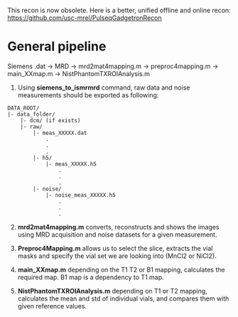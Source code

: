 This recon is now obsolete. Here is a better, unified offline and online recon: https://github.com/usc-mrel/PulseqGadgetronRecon

# General pipeline


Siemens .dat -> MRD -> mrd2mat4mapping.m -> preproc4mapping.m -> main_XXmap.m -> NistPhantomTXROIAnalysis.m


1. Using **siemens_to_ismrmrd** command, raw data and noise measurements should be exported as following:

```
DATA_ROOT/
|- data_folder/
    |- dcm/ (if exists)
    |- raw/
        |- meas_XXXXX.dat
            .
            .
            .
        |- h5/
            |- meas_XXXXX.h5
                .
                .
                .
        |- noise/
            |- noise_meas_XXXXX.h5
                .
                .
                .
```

2. **mrd2mat4mapping.m** converts, reconstructs and shows the images using MRD acquisition and noise datasets for a given measurement.


3. **Preproc4Mapping.m** allows us to select the slice, extracts the vial masks and specify the vial set we are looking into (MnCl2 or NiCl2).


4. **main_XXmap.m** depending on the T1 T2 or B1 mapping, calculates the required map. B1 map is a dependency to T1 map.


5. **NistPhantomTXROIAnalysis.m** depending on T1 or T2 mapping, calculates the mean and std of individual vials, and compares them with given reference values.
